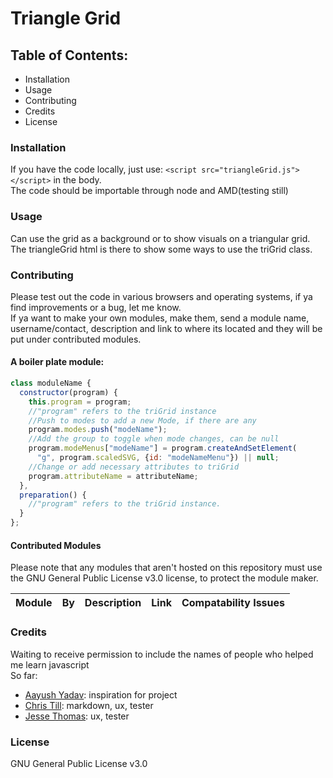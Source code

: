 # Triangle Grid #

## Table of Contents: ##
  - Installation
  - Usage
  - Contributing
  - Credits
  - License

### Installation ###
If you have the code locally, just use: `<script src="triangleGrid.js"></script>` in the body.</br>
The code should be importable through node and AMD(testing still)</br>

### Usage ###
Can use the grid as a background or to show visuals on a triangular grid.</br>
The triangleGrid html is there to show some ways to use the triGrid class.

### Contributing ###
Please test out the code in various browsers and operating systems, if ya find improvements or a bug, let me know.</br>
If ya want to make your own modules, make them, send a module name, username/contact, description and link to where its located and they will be put under contributed modules.</br>
#### A boiler plate module:</br> ####
```js
class moduleName {
  constructor(program) {
    this.program = program;
    //"program" refers to the triGrid instance
    //Push to modes to add a new Mode, if there are any
    program.modes.push("modeName");
    //Add the group to toggle when mode changes, can be null
    program.modeMenus["modeName"] = program.createAndSetElement(
      "g", program.scaledSVG, {id: "modeNameMenu"}) || null;
    //Change or add necessary attributes to triGrid
    program.attributeName = attributeName;
  },
  preparation() {
    //"program" refers to the triGrid instance.
  }
};
```

#### Contributed Modules ####
Please note that any modules that aren't hosted on this repository must use the GNU General Public License v3.0 license, to protect the module maker.

|Module|By|Description|Link|Compatability Issues|
|---|---|---|---|---|

### Credits ###
Waiting to receive permission to include the names of people who helped me learn javascript</br>
So far:</br>
  - [Aayush Yadav](https://github.com/aayux): inspiration for project
  - [Chris Till](https://github.com/chri55): markdown, ux, tester
  - [Jesse Thomas](https://github.com/JesseTCS): ux, tester

### License ###
GNU General Public License v3.0
